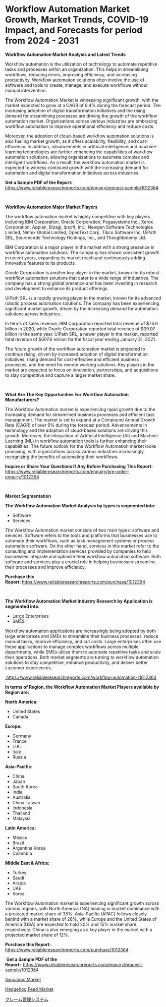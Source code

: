 <p><h1>Workflow Automation Market Growth, Market Trends, COVID-19 Impact, and Forecasts for period from 2024 - 2031</h1></p><p><strong>Workflow Automation Market Analysis and Latest Trends</strong></p>
<p><p>Workflow automation is the utilization of technology to automate repetitive tasks and processes within an organization. This helps in streamlining workflows, reducing errors, improving efficiency, and increasing productivity. Workflow automation solutions often involve the use of software and tools to create, manage, and execute workflows without manual intervention.</p><p>The Workflow Automation Market is witnessing significant growth, with the market expected to grow at a CAGR of 9.4% during the forecast period. The increasing adoption of digital transformation initiatives and the rising demand for streamlining processes are driving the growth of the workflow automation market. Organizations across various industries are embracing workflow automation to improve operational efficiency and reduce costs.</p><p>Moreover, the adoption of cloud-based workflow automation solutions is also fueling market growth, as it offers scalability, flexibility, and cost-efficiency. In addition, advancements in artificial intelligence and machine learning technologies are further enhancing the capabilities of workflow automation solutions, allowing organizations to automate complex and intelligent workflows. As a result, the workflow automation market is expected to witness continued growth with the increasing demand for automation and digital transformation initiatives across industries.</p></p>
<p><strong>Get a Sample PDF of the Report:&nbsp;</strong> <a href="https://www.reliableresearchreports.com/enquiry/request-sample/1012364">https://www.reliableresearchreports.com/enquiry/request-sample/1012364</a></p>
<p>&nbsp;</p>
<p><strong>Workflow Automation Major Market Players</strong></p>
<p><p>The workflow automation market is highly competitive with key players including IBM Corporation, Oracle Corporation, Pegasystems Inc., Xerox Corporation, Appian, Bizagi, Ipsoft, Inc., Newgen Software Technologies Limited, Nintex Global Limited, OpenText Corp, Tibco Software Inc, UiPath SRL, Sourcecode Technology Holdings, Inc., and Thoughtonomy Ltd.</p><p>IBM Corporation is a major player in the market with a strong presence in workflow automation solutions. The company has shown consistent growth in recent years, expanding its market reach and continuously adding innovative features to its products.</p><p>Oracle Corporation is another key player in the market, known for its robust workflow automation solutions that cater to a wide range of industries. The company has a strong global presence and has been investing in research and development to enhance its product offerings.</p><p>UiPath SRL is a rapidly growing player in the market, known for its advanced robotic process automation solutions. The company has been experiencing significant market growth, driven by the increasing demand for automation solutions across industries.</p><p>In terms of sales revenue, IBM Corporation reported total revenue of $73.6 billion in 2020, while Oracle Corporation reported total revenue of $39.07 billion in the same year. UiPath SRL, a newer player in the market, reported total revenue of $607.6 million for the fiscal year ending January 31, 2021.</p><p>The future growth of the workflow automation market is projected to continue rising, driven by increased adoption of digital transformation initiatives, rising demand for cost-effective and efficient business processes, and the need for remote working solutions. Key players in the market are expected to focus on innovation, partnerships, and acquisitions to stay competitive and capture a larger market share.</p></p>
<p>&nbsp;</p>
<p><strong>What Are The Key Opportunities For Workflow Automation Manufacturers?</strong></p>
<p><p>The Workflow Automation market is experiencing rapid growth due to the increasing demand for streamlined business processes and efficient task management. The market is set to expand at a Compound Annual Growth Rate (CAGR) of over 9% during the forecast period. Advancements in technology and the adoption of cloud-based solutions are driving this growth. Moreover, the integration of Artificial Intelligence (AI) and Machine Learning (ML) in workflow automation tools is further enhancing their capabilities. The future outlook for the Workflow Automation market looks promising, with organizations across various industries increasingly recognizing the benefits of automating their workflows.</p></p>
<p><strong>Inquire or Share Your Questions If Any Before Purchasing This Report:</strong> <a href="https://www.reliableresearchreports.com/enquiry/pre-order-enquiry/1012364">https://www.reliableresearchreports.com/enquiry/pre-order-enquiry/1012364</a></p>
<p>&nbsp;</p>
<p><strong>Market Segmentation</strong></p>
<p><strong>The Workflow Automation Market Analysis by types is segmented into:</strong></p>
<p><ul><li>Software</li><li>Services</li></ul></p>
<p><p>The Workflow Automation market consists of two main types: software and services. Software refers to the tools and platforms that businesses use to automate their workflows, such as task management systems or process automation software. On the other hand, services in this market refer to the consulting and implementation services provided by companies to help businesses integrate and optimize their workflow automation software. Both software and services play a crucial role in helping businesses streamline their processes and improve efficiency.</p></p>
<p><strong>Purchase this Report:&nbsp;</strong><a href="https://www.reliableresearchreports.com/purchase/1012364">https://www.reliableresearchreports.com/purchase/1012364</a></p>
<p>&nbsp;</p>
<p><strong>The Workflow Automation Market Industry Research by Application is segmented into:</strong></p>
<p><ul><li>Large Enterprises</li><li>SMES</li></ul></p>
<p><p>Workflow automation applications are increasingly being adopted by both large enterprises and SMEs to streamline their business processes, reduce manual tasks, improve efficiency, and cut costs. Large enterprises often use these applications to manage complex workflows across multiple departments, while SMEs utilize them to automate repetitive tasks and scale their operations. Both market segments are turning to workflow automation solutions to stay competitive, enhance productivity, and deliver better customer experiences.</p></p>
<p><a href="https://www.reliableresearchreports.com/workflow-automation-r1012364">&nbsp;https://www.reliableresearchreports.com/workflow-automation-r1012364</a></p>
<p><strong>In terms of Region, the Workflow Automation Market Players available by Region are:</strong></p>
<p>
    <p> <strong> North America: </strong>
        <ul>
            <li>United States</li>
            <li>Canada</li>
        </ul>
        </p> 
    <p> <strong> Europe: </strong>
        <ul>
            <li>Germany</li>
            <li>France</li>
            <li>U.K.</li>
            <li>Italy</li>
            <li>Russia</li>
        </ul>
        </p> 
    <p> <strong> Asia-Pacific: </strong>
        <ul>
            <li>China</li>
            <li>Japan</li>
            <li>South Korea</li>
            <li>India</li>
            <li>Australia</li>
            <li>China Taiwan</li>
            <li>Indonesia</li>
            <li>Thailand</li>
            <li>Malaysia</li>
        </ul>
        </p> 
    <p> <strong> Latin America: </strong>
        <ul>
            <li>Mexico</li>
            <li>Brazil</li>
            <li>Argentina Korea</li>
            <li>Colombia</li>
        </ul>
        </p> 
    <p> <strong> Middle East & Africa: </strong>
        <ul>
            <li>Turkey</li>
            <li>Saudi</li>
            <li>Arabia</li>
            <li>UAE</li>
            <li>Korea</li>
        </ul>
    </p>
    </p>
<p><p>The Workflow Automation market is experiencing significant growth across various regions, with North America (NA) leading in market dominance with a projected market share of 35%. Asia-Pacific (APAC) follows closely behind with a market share of 28%, while Europe and the United States of America (USA) are expected to hold 20% and 15% market share respectively. China is also emerging as a key player in the market with a projected market share of 12%.</p></p>
<p><strong>Purchase this Report: </strong><a href="https://www.reliableresearchreports.com/purchase/1012364">https://www.reliableresearchreports.com/purchase/1012364</a></p>
<p>&nbsp;<strong>Get a Sample PDF of the Report:&nbsp;&nbsp;</strong><a href="https://www.reliableresearchreports.com/enquiry/request-sample/1012364">https://www.reliableresearchreports.com/enquiry/request-sample/1012364</a></p>
<p><strong></strong></p>
<p><p><a href="https://www.linkedin.com/pulse/avocados-market-share-evolution-growth-trends-2024-2031-blazew-9gxic?trackingId=sqLF9WqxJGeKxDRZebTgAw%3D%3D">Avocados Market</a></p><p><a href="https://www.linkedin.com/pulse/decoding-hedgehog-feed-market-metrics-share-trends-growth-patterns-qmlec?trackingId=2Pw2NQqvOXes1vRHzQVJYQ%3D%3D">Hedgehog Feed Market</a></p><p><a href="https://github.com/deonnorth8/Market-Research-Report-List-1/blob/main/919506354034.md">クレーム管理システム</a></p></p>